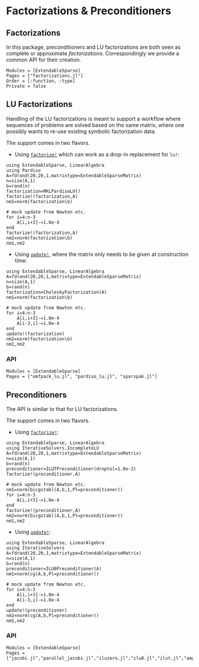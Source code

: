 # Factorizations & Preconditioners 

## Factorizations

In this package, preconditioners and LU factorizations are both seen
as complete or approximate _factorizations_. Correspondingly we provide a common  API for
their creation.


```@autodocs
Modules = [ExtendableSparse]
Pages = ["factorizations.jl"]
Order = [:function, :type]
Private = false
```

## LU Factorizations
Handling of the LU factorizations is meant to support
a workflow where sequences of problems are solved based
on the same matrix, where one possibly wants to re-use
existing symbolic factorization data. 

The support comes in two flavors.

- Using [`factorize!`](@ref) which can work as a drop-in replacement for `lu!`:

```@example
using ExtendableSparse, LinearAlgebra
using Pardiso
A=fdrand(20,20,1,matrixtype=ExtendableSparseMatrix)
n=size(A,1)
b=rand(n)
factorization=MKLPardisoLU()
factorize!(factorization,A)
nm1=norm(factorization\b)

# mock update from Newton etc.
for i=4:n-3
    A[i,i+3]-=1.0e-4
end
factorize!(factorization,A)
nm2=norm(factorization\b)
nm1,nm2
```

- Using [`update!`](@ref), where the matrix only needs to be given at construction time:
```@example
using ExtendableSparse, LinearAlgebra
A=fdrand(20,20,1,matrixtype=ExtendableSparseMatrix)
n=size(A,1)
b=rand(n)
factorization=CholeskyFactorization(A)
nm1=norm(factorization\b)

# mock update from Newton etc.
for i=4:n-3
    A[i,i+3]-=1.0e-4
    A[i-3,i]-=1.0e-4
end
update!(factorization)
nm2=norm(factorization\b)
nm1,nm2
```


### API
```@autodocs
Modules = [ExtendableSparse]
Pages = ["umfpack_lu.jl", "pardiso_lu.jl", "sparspak.jl"]
```

## Preconditioners

The API is similar to that for LU factorizations.


The support comes in two flavors.

- Using [`factorize!`](@ref):


```@example
using ExtendableSparse, LinearAlgebra
using IterativeSolvers,IncompleteLU
A=fdrand(20,20,1,matrixtype=ExtendableSparseMatrix)
n=size(A,1)
b=rand(n)
preconditioner=ILUTPreconditioner(droptol=1.0e-2)
factorize!(preconditioner,A)

# mock update from Newton etc.
nm1=norm(bicgstabl(A,b,1,Pl=preconditioner))
for i=4:n-3
    A[i,i+3]-=1.0e-4
end
factorize!(preconditioner,A)
nm2=norm(bicgstabl(A,b,1,Pl=preconditioner))
nm1,nm2
```

- Using [`update!`](@ref):

```@example
using ExtendableSparse, LinearAlgebra
using IterativeSolvers
A=fdrand(20,20,1,matrixtype=ExtendableSparseMatrix)
n=size(A,1)
b=rand(n)
preconditioner=ILU0Preconditioner(A)
nm1=norm(cg(A,b,Pl=preconditioner))

# mock update from Newton etc.
for i=4:n-3
    A[i,i+3]-=1.0e-4
    A[i-3,i]-=1.0e-4
end
update!(preconditioner)
nm2=norm(cg(A,b,Pl=preconditioner))
nm1,nm2
```


### API

```@autodocs
Modules = [ExtendableSparse]
Pages = ["jacobi.jl","parallel_jacobi.jl","iluzero.jl","ilu0.jl","ilut.jl","amg.jl"]
```

